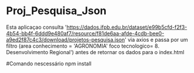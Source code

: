 # Proj_Pesquisa_Json
Esta aplicaçao consulta 'https://dados.ifpb.edu.br/dataset/e99b5cfd-f2f3-4b54-bb4f-6ddd9e480af7/resource/f81de6aa-afde-4cdb-bee0-a9ed2f87c4c3/download/projetos-pesquisa.json' via axios e passa por um filtro (area conhecimento = 'AGRONOMIA'
foco tecnologico= 8. Desenvolvimento Regional') antes de retornar os dados para o index.html

#Comando nescessário
npm install



